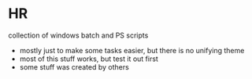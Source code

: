 # HR

collection of windows batch and PS scripts

 - mostly just to make some tasks easier, but there is no unifying theme
 - most of this stuff works, but test it out first
 - some stuff was created by others	